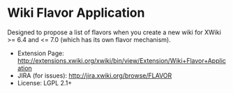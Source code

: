 Wiki Flavor Application
=====
Designed to propose a list of flavors when you create a new wiki for XWiki >= 6.4 and <= 7.0 (which has its own flavor mechanism).

* Extension Page: http://extensions.xwiki.org/xwiki/bin/view/Extension/Wiki+Flavor+Application
* JIRA (for issues): http://jira.xwiki.org/browse/FLAVOR
* License: LGPL 2.1+